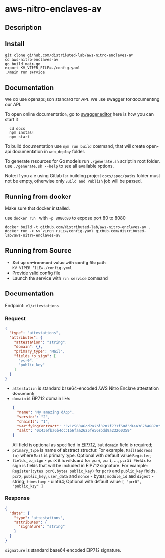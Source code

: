 # aws-nitro-enclaves-av

## Description

[//]: # (TODO: add description)

## Install

  ```
  git clone github.com/distributed-lab/aws-nitro-enclaves-av
  cd aws-nitro-enclaves-av
  go build main.go
  export KV_VIPER_FILE=./config.yaml
  ./main run service
  ```

## Documentation

We do use openapi:json standard for API. We use swagger for documenting our API.

To open online documentation, go to [swagger editor](http://localhost:8080/swagger-editor/) here is how you can start it
```
  cd docs
  npm install
  npm start
```
To build documentation use `npm run build` command,
that will create open-api documentation in `web_deploy` folder.

To generate resources for Go models run `./generate.sh` script in root folder.
use `./generate.sh --help` to see all available options.

Note: if you are using Gitlab for building project `docs/spec/paths` folder must not be
empty, otherwise only `Build and Publish` job will be passed.  

## Running from docker 
  
Make sure that docker installed.

use `docker run ` with `-p 8080:80` to expose port 80 to 8080

  ```
  docker build -t github.com/distributed-lab/aws-nitro-enclaves-av .
  docker run -e KV_VIPER_FILE=/config.yaml github.com/distributed-lab/aws-nitro-enclaves-av
  ```

## Running from Source

* Set up environment value with config file path `KV_VIPER_FILE=./config.yaml`
* Provide valid config file
* Launch the service with `run service` command


## Documentation
Endpoint: `v1/attestations`
### Request
```json
{
  "type": "attestations",
  "attributes": {
    "attestation": "string",
    "domain": {},
    "primary_type": "Mail",
    "fields_to_sign": [
      "pcr0",
      "public_key"
    ]
  }
}
```

- `attestation` is standard base64-encoded AWS Nitro Enclave attestation document;
- `domain` is EIP712 domain like:
  ```json
  {
    "name": "My amazing dApp",
    "version": "2",
    "chainId": "1",
    "verifyingContract": "0x1c56346cd2a2bf3202f771f50d3d14a367b48070",
    "salt": "0x43efba6b4ccb1b6faa2625fe562bdd9a23260359"
  }
  ```
  All field is optional as specified in [EIP712](https://eips.ethereum.org/EIPS/eip-712), but `domain` field is required;
- `primary_type` is name of abstract structur. For example, `Mail(address to)` where `Mail` is primary type. Optional with default value `Register`;
- `fields_to_sign` - `pcrX` it is wildcard for `pcr0`, `pcr1`, ..., `pcr31`. Fields to sign is fields that will be included in EIP712 signature. For example: `Register(bytes pcr0,bytes public_key)` for `pcr0` and `public_key` fields. `pcrX`, `public_key`, `user_data` and `nonce` - bytes; `module_id` and `digest` - string; `timestamp` - uint64; Optional with default value `[ "pcr0", "public_key" ]`

### Response
```json
{
  "data": {
    "type": "attestations",
    "attributes": {
      "signature": "string"
    }
  }
}
```
`signature` is standard base64-encoded EIP712 signature.
